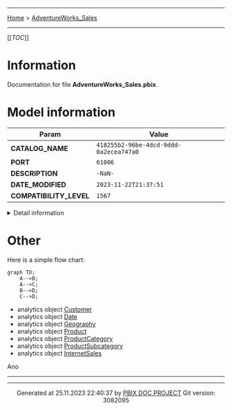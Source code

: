 ----

 [Home](../home.md) > [AdventureWorks_Sales](index.md)

----
[[_TOC_]]

# Information

Documentation for file **AdventureWorks_Sales.pbix**.

# Model information

| Param  | Value  |
|---|---|
| **CATALOG_NAME** | `418255b2-96be-4dcd-9ddd-0a2ecea747a0` |
| **PORT** | `61006`|
| **DESCRIPTION** | `-NaN-`|
| **DATE_MODIFIED** | `2023-11-22T21:37:51`|
| **COMPATIBILITY_LEVEL** | `1567`|


<details>
<summary>Detail information</summary>

 | Param  | Value  |
|---|---|
| **Catalog_name** | 418255b2-96be-4dcd-9ddd-0a2ecea747a0 |
| Port | 61006 |
| Full filename | C:\prog\python\pbix_doc\tests\input\AdventureWorks_Sales2.pbix |
| Description | -NaN- |
| Roles | *,ActAsUsers |
| Date modified | 2023-11-22T21:37:51 |
| Compatibility level | 1567 |
| Type | 3 |
| Version | 4 |
| Database id | 418255b2-96be-4dcd-9ddd-0a2ecea747a0 |
| Database guid | -NaN- |
| Date queried | 2023-11-22T21:38:05 |
| Currently used | True |
| Popularity | 176.0 |
| Weightedpopularity | 84.16666666666667 |
| Clientcacherefreshpolicy | 4294967295 |
| Encryption level | Analysis Services 2019 |

</details>



# Other
Here is a simple flow chart:

```mermaid
graph TD;
    A-->B;
    A-->C;
    B-->D;
    C-->D;
```
- analytics object [Customer](./SSAS__ssas_azure/analytics_object_Customer.md)
- analytics object [Date](./SSAS__ssas_azure/analytics_object_Date.md)
- analytics object [Geography](./SSAS__ssas_azure/analytics_object_Geography.md)
- analytics object [Product](./SSAS__ssas_azure/analytics_object_Product.md)
- analytics object [ProductCategory](./SSAS__ssas_azure/analytics_object_ProductCategory.md)
- analytics object [ProductSubcategory](./SSAS__ssas_azure/analytics_object_ProductSubcategory.md)
- analytics object [InternetSales](./SSAS__ssas_azure/analytics_object_InternetSales.md)




Ano


----

----
<p style="text-align:center"> Generated at 25.11.2023 22:40:37 by <a href='https://github.com/dop12/pbix_doc'>PBIX DOC PROJECT</a> Git version: 3082095</p>
